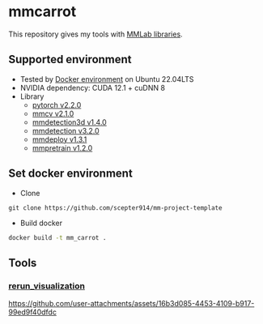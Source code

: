 
# mmcarrot

This repository gives my tools with [MMLab libraries](https://github.com/open-mmlab).

## Supported environment

- Tested by [Docker environment](Dockerfile) on Ubuntu 22.04LTS
- NVIDIA dependency: CUDA 12.1 + cuDNN 8
- Library
  - [pytorch v2.2.0](https://github.com/pytorch/pytorch/tree/v2.2.0)
  - [mmcv v2.1.0](https://github.com/open-mmlab/mmcv/tree/v2.1.0)
  - [mmdetection3d v1.4.0](https://github.com/open-mmlab/mmdetection3d/tree/v1.4.0)
  - [mmdetection v3.2.0](https://github.com/open-mmlab/mmdetection/tree/v3.2.0)
  - [mmdeploy v1.3.1](https://github.com/open-mmlab/mmdeploy/tree/v1.3.1)
  - [mmpretrain v1.2.0](https://github.com/open-mmlab/mmpretrain/tree/v1.2.0)

## Set docker environment

- Clone

```
git clone https://github.com/scepter914/mm-project-template
```

- Build docker

```sh
docker build -t mm_carrot .
```

## Tools
### [rerun_visualization](tools/rerun_visualization)

https://github.com/user-attachments/assets/16b3d085-4453-4109-b917-99ed9f40dfdc
